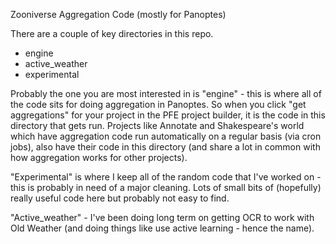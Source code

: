 Zooniverse Aggregation Code
(mostly for Panoptes)

There are a couple of key directories in this repo. 
- engine
- active_weather
- experimental

Probably the one you are most interested in is "engine" - this is where all of the code sits for doing aggregation in Panoptes. So when you click "get aggregations" for your project in the PFE project builder, it is the code in this directory that gets run. Projects like Annotate and Shakespeare's world which have aggregation code run automatically on a regular basis (via cron jobs), also have their code in this directory (and share a lot in common with how aggregation works for other projects).

"Experimental" is where I keep all of the random code that I've worked on - this is probably in need of a major cleaning. Lots of small bits of (hopefully) really useful code here but probably not easy to find.

"Active_weather" - I've been doing long term on getting OCR to work with Old Weather (and doing things like use active learning - hence the name). 
